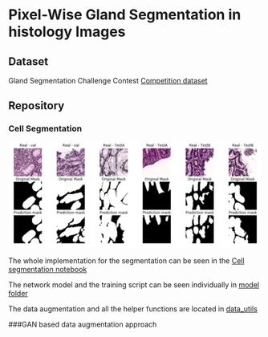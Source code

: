 # Pixel-Wise Gland Segmentation in histology Images

## Dataset

Gland Segmentation Challenge Contest [Competition dataset](https://warwick.ac.uk/fac/sci/dcs/research/tia/glascontest/)

## Repository

### Cell Segmentation

![Screenshot 2019-12-27 at 14.07.13](https://raw.githubusercontent.com/eikekutz/deeplearning_project/master/images/Prediction_result.png )

The whole implementation for the segmentation can be seen in the [Cell segmentation notebook](https://github.com/eikekutz/deeplearning_project/blob/master/Cell_segmentation.ipynb)

The network model and the training script can be seen individually in [model folder](https://github.com/eikekutz/deeplearning_project/tree/master/model)

The data augmentation and all the helper functions are located in [data_utils](https://github.com/eikekutz/deeplearning_project/tree/master/data_utils)

###GAN based data augmentation approach

